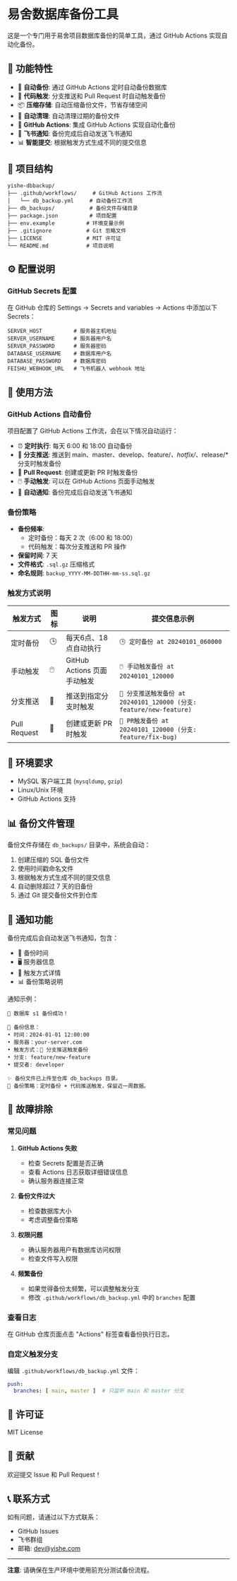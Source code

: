 # 易舍数据库备份工具

这是一个专门用于易舍项目数据库备份的简单工具，通过 GitHub Actions 实现自动化备份。

## 🚀 功能特性

- 🔄 **自动备份**: 通过 GitHub Actions 定时自动备份数据库
- 🚀 **代码触发**: 分支推送和 Pull Request 时自动触发备份
- 📦 **压缩存储**: 自动压缩备份文件，节省存储空间
- 🧹 **自动清理**: 自动清理过期的备份文件
- 🤖 **GitHub Actions**: 集成 GitHub Actions 实现自动化备份
- 📱 **飞书通知**: 备份完成后自动发送飞书通知
- 📊 **智能提交**: 根据触发方式生成不同的提交信息

## 📁 项目结构



```
yishe-dbbackup/
├── .github/workflows/     # GitHub Actions 工作流
│   └── db_backup.yml     # 自动备份工作流
├── db_backups/           # 备份文件存储目录
├── package.json          # 项目配置
├── env.example          # 环境变量示例
├── .gitignore           # Git 忽略文件
├── LICENSE              # MIT 许可证
└── README.md            # 项目说明
```

## ⚙️ 配置说明

### GitHub Secrets 配置

在 GitHub 仓库的 Settings → Secrets and variables → Actions 中添加以下 Secrets：

```
SERVER_HOST          # 服务器主机地址
SERVER_USERNAME      # 服务器用户名
SERVER_PASSWORD      # 服务器密码
DATABASE_USERNAME    # 数据库用户名
DATABASE_PASSWORD    # 数据库密码
FEISHU_WEBHOOK_URL   # 飞书机器人 webhook 地址
```

## 🎯 使用方法

### GitHub Actions 自动备份

项目配置了 GitHub Actions 工作流，会在以下情况自动运行：

- ⏰ **定时执行**: 每天 6:00 和 18:00 自动备份
- 🚀 **分支推送**: 推送到 main、master、develop、feature/*、hotfix/*、release/* 分支时触发备份
- 🔀 **Pull Request**: 创建或更新 PR 时触发备份
- 🖱️ **手动触发**: 可以在 GitHub Actions 页面手动触发
- 📱 **自动通知**: 备份完成后自动发送飞书通知

### 备份策略

- **备份频率**: 
  - 定时备份：每天 2 次（6:00 和 18:00）
  - 代码触发：每次分支推送和 PR 操作
- **保留时间**: 7 天
- **文件格式**: `.sql.gz` 压缩格式
- **命名规则**: `backup_YYYY-MM-DDTHH-mm-ss.sql.gz`

### 触发方式说明

| 触发方式 | 图标 | 说明 | 提交信息示例 |
|---------|------|------|-------------|
| 定时备份 | 🕒 | 每天6点、18点自动执行 | `🕒 定时备份 at 20240101_060000` |
| 手动触发 | 🖱️ | GitHub Actions 页面手动触发 | `🖱️ 手动触发备份 at 20240101_120000` |
| 分支推送 | 🚀 | 推送到指定分支时触发 | `🚀 分支推送触发备份 at 20240101_120000 (分支: feature/new-feature)` |
| Pull Request | 🔀 | 创建或更新 PR 时触发 | `🔀 PR触发备份 at 20240101_120000 (分支: feature/fix-bug)` |

## 🔧 环境要求

- MySQL 客户端工具 (`mysqldump`, `gzip`)
- Linux/Unix 环境
- GitHub Actions 支持

## 📊 备份文件管理

备份文件存储在 `db_backups/` 目录中，系统会自动：

1. 创建压缩的 SQL 备份文件
2. 使用时间戳命名文件
3. 根据触发方式生成不同的提交信息
4. 自动删除超过 7 天的旧备份
5. 通过 Git 提交备份文件到仓库

## 🔔 通知功能

备份完成后会自动发送飞书通知，包含：

- 📅 备份时间
- 🖥️ 服务器信息
- 🎯 触发方式详情
- 📊 备份策略说明

通知示例：
```
🎉 数据库 s1 备份成功！

📌 备份信息：
• 时间：2024-01-01 12:00:00
• 服务器：your-server.com
• 触发方式：🚀 分支推送触发备份
• 分支: feature/new-feature
• 提交者: developer

✨ 备份文件已上传至仓库 db_backups 目录。
📅 备份策略：定时备份 + 代码推送触发，保留近一周数据。
```

## 🐛 故障排除

### 常见问题

1. **GitHub Actions 失败**
   - 检查 Secrets 配置是否正确
   - 查看 Actions 日志获取详细错误信息
   - 确认服务器连接正常

2. **备份文件过大**
   - 检查数据库大小
   - 考虑调整备份策略

3. **权限问题**
   - 确认服务器用户有数据库访问权限
   - 检查文件写入权限

4. **频繁备份**
   - 如果觉得备份太频繁，可以调整触发分支
   - 修改 `.github/workflows/db_backup.yml` 中的 `branches` 配置

### 查看日志

在 GitHub 仓库页面点击 "Actions" 标签查看备份执行日志。

### 自定义触发分支

编辑 `.github/workflows/db_backup.yml` 文件：

```yaml
push:
  branches: [ main, master ]  # 只监听 main 和 master 分支
```

## 📄 许可证

MIT License

## 🤝 贡献

欢迎提交 Issue 和 Pull Request！

## 📞 联系方式

如有问题，请通过以下方式联系：

- GitHub Issues
- 飞书群组
- 邮箱: dev@yishe.com

---

**注意**: 请确保在生产环境中使用前充分测试备份流程。
